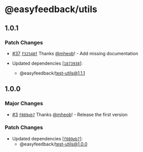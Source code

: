 # @easyfeedback/utils

## 1.0.1

### Patch Changes

- [#37](https://github.com/easyfeedback/RCL/pull/37)
  [`f32548f`](https://github.com/easyfeedback/RCL/commit/f32548fd36c0fe0e37ab114efe7ac9dfd40a75d8)
  Thanks [@mheob](https://github.com/mheob)! - Add missing documentation

- Updated dependencies
  [[`1873938`](https://github.com/easyfeedback/RCL/commit/1873938d7e425fe0ca91fdb9922fa21bf066e325)]:
  - @easyfeedback/test-utils@1.1.1

## 1.0.0

### Major Changes

- [#3](https://github.com/easyfeedback/RCL/pull/3)
  [`f089eb7`](https://github.com/easyfeedback/RCL/commit/f089eb7ae49fb293a706a4916969da212d7229da)
  Thanks [@mheob](https://github.com/mheob)! - Release the first version

### Patch Changes

- Updated dependencies
  [[`f089eb7`](https://github.com/easyfeedback/RCL/commit/f089eb7ae49fb293a706a4916969da212d7229da)]:
  - @easyfeedback/test-utils@1.0.0

